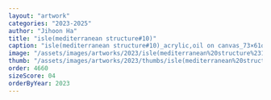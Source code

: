 ```yaml
---
layout: "artwork"
categories: "2023-2025"
author: "Jihoon Ha"
title: "isle(mediterranean structure#10)"
caption: "isle(mediterranean structure#10)_acrylic,oil on canvas_73×61㎝_2023"
image: "/assets/images/artworks/2023/isle(mediterranean%20structure%2310)%20acrylic%2Coil%20on%20canvas%2073x61cm%202023.jpg"
thumb: "/assets/images/artworks/2023/thumbs/isle(mediterranean%20structure%2310)%20acrylic%2Coil%20on%20canvas%2073x61cm%202023.jpg"
order: 4660
sizeScore: 04
orderByYear: 2023
---
```

